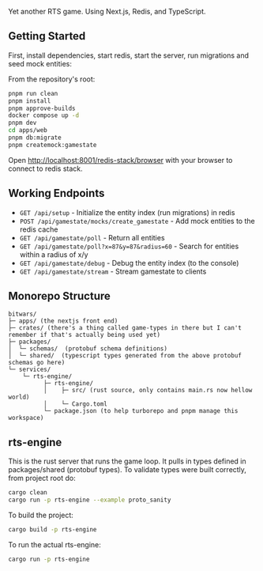 Yet another RTS game. Using Next.js, Redis, and TypeScript.

## Getting Started

First, install dependencies, start redis, start the server, run migrations and seed mock entities:

 From the repository's root:
```bash
pnpm run clean
pnpm install
pnpm approve-builds
docker compose up -d
pnpm dev
cd apps/web
pnpm db:migrate
pnpm createmock:gamestate
```

Open [http://localhost:8001/redis-stack/browser](http://localhost:8001/redis-stack/browser) with your browser to connect to redis stack.

## Working Endpoints

- `GET /api/setup` - Initialize the entity index (run migrations) in redis
- `POST /api/gamestate/mocks/create_gamestate` - Add mock entities to the redis cache
- `GET /api/gamestate/poll` - Return all entities
- `GET /api/gamestate/poll?x=87&y=87&radius=60` - Search for entities within a radius of x/y
- `GET /api/gamestate/debug` - Debug the entity index  (to the console)
- `GET /api/gamestate/stream` - Stream gamestate to clients

## Monorepo Structure
```
bitwars/
├─ apps/ (the nextjs front end)
├─ crates/ (there's a thing called game-types in there but I can't remember if that's actually being used yet)
├─ packages/
│  └─ schemas/  (protobuf schema definitions)
│  └─ shared/  (typescript types generated from the above protobuf schemas go here)
└─ services/ 
    └─ rts-engine/ 
          ├─ rts-engine/ 
          │    ├─ src/ (rust source, only contains main.rs now hellow world)
          │    └─ Cargo.toml
          └─ package.json (to help turborepo and pnpm manage this workspace) 
```

## rts-engine
This is the rust server that runs the game loop. It pulls in types defined in 
packages/shared (protobuf types). To validate types were built correctly, from
project root do:
```bash
cargo clean
cargo run -p rts-engine --example proto_sanity
```

To build the project:
```bash
cargo build -p rts-engine
```

To run the actual rts-engine:
```bash
cargo run -p rts-engine
```
